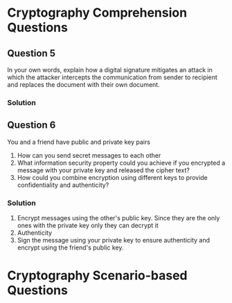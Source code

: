 # Cryptography Comprehension Questions

## Question 5

In your own words, explain how a digital signature mitigates an attack in which the attacker intercepts the communication from sender to recipient and replaces the document with their own document.

### Solution



## Question 6

You and a friend have public and private key pairs
1. How can you send secret messages to each other
1. What information security property could you achieve if you encrypted a message with your private key and released the cipher text?
1. How could you combine encryption using different keys to provide confidentiality and authenticity?

### Solution

1. Encrypt messages using the other's public key. Since they are the only ones with the private key only they can decrypt it
1. Authenticity
1. Sign the message using your private key to ensure authenticity and encrypt using the friend's public key.

# Cryptography Scenario-based Questions